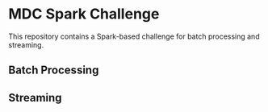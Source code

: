 # MDC Spark Challenge

This repository contains a Spark-based challenge for batch processing and streaming. 

## Batch Processing


## Streaming


